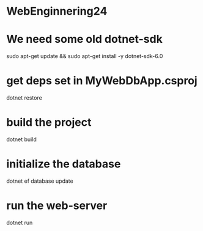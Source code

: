 # WebEnginnering24

# We need some old dotnet-sdk
sudo apt-get update &&   sudo apt-get install -y dotnet-sdk-6.0
# get deps set in MyWebDbApp.csproj
dotnet restore 
# build the project
dotnet build
# initialize the database
dotnet ef database update
# run the web-server
dotnet run

